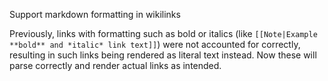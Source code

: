 Support markdown formatting in wikilinks

Previously, links with formatting such as bold or italics (like `[[Note|Example **bold** and *italic* link text]]`) were not accounted for correctly, resulting in such links being rendered as literal text instead.
Now these will parse correctly and render actual links as intended.
